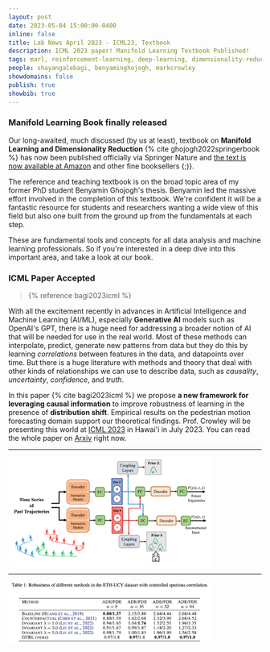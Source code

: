 ```yaml
---
layout: post
date: 2023-05-04 15:00:00-0400
inline: false
title: Lab News April 2023 - ICML23, Textbook
description: ICML 2023 paper! Manifold Learning Textbook Published!
tags: marl, reinforcement-learning, deep-learning, dimensionality-reduction
people: shayangalebagi, benyaminghojogh, markcrowley 
showdomains: false
publish: true
showbib: true
---
```





### Manifold Learning Book finally released
Our long-awaited, much discussed (by us at least), textbook on **Manifold Learning and Dimensionality Reduction** {% cite ghojogh2022springerbook %} has now been published officially via Springer Nature and [the text is now available at Amazon](https://www.amazon.com/Elements-Dimensionality-Reduction-Manifold-Learning/dp/3031106016/) and other fine booksellers {;)}. 

The reference and teaching textbook is on the broad topic area of my former PhD student Benyamin Ghojogh's thesis. Benyamin led the massive effort involved in the completion of this textbook. We're confident it will be a fantastic resource for students and researchers wanting a wide view of this field but also one built from the ground up from the fundamentals at each step.

These are fundamental tools and concepts for all data analysis and machine learning professionals. So if you're interested in a deep dive into this important area, and take a look at our book.

### ICML Paper Accepted
> {% reference bagi2023icml %}

With all the excitement recently in advances in Artificial Intelligence and Machine Learning (AI/ML), especially **Generative AI** models such as OpenAI's GPT, there is a huge need for addressing a broader notion of AI that will be needed for use in the real world. Most of these methods can interpolate, predict, generate new patterns from data but they do this by learning *correlations* between features in the data, and datapoints over time. But there is a huge literature with methods and theory that deal with other kinds of relationships we can use to describe data, such as *causality*, *uncertainty*, *confidence*, and *truth*.

In this paper {% cite bagi2023icml %} we propose **a new framework for leveraging causal information** to improve robustness of learning in the presence of **distribution shift**. Empirical results on the pedestrian motion forecasting domain support our theoretical findings. Prof. Crowley will be presenting this world at [ICML 2023](https://icml.cc/Conferences/2023/Dates) in Hawai'i in July 2023. You can read the whole paper on [Arxiv](https://arxiv.org/abs/2302.08635) right now.

---

<img src="/assets/img/causality/Gen-causal-rep-learning-arch.png" align="center" width="80%">

---

<img src="/assets/img/causality/Gen-causal-rep-learning-results-table.png" align="center" width="80%">

